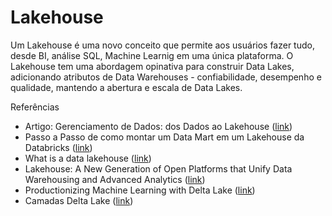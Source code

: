 # Lakehouse

Um Lakehouse é uma novo conceito que permite aos usuários fazer tudo, desde BI, análise SQL, Machine Learnig em uma única plataforma. O Lakehouse tem uma abordagem opinativa para construir Data Lakes, adicionando atributos de Data Warehouses - confiabilidade, desempenho e qualidade, mantendo a abertura e escala de Data Lakes.

Referências
- Artigo: Gerenciamento de Dados: dos Dados ao Lakehouse ([link](https://blog.compassouol.com/tech/gerenciamento-de-dados-dos-dados-ao-lakehouse/))
- Passo a Passo de como montar um Data Mart em um Lakehouse da Databricks ([link](https://www.youtube.com/watch?v=urQXu4i_aYM&t=6303s))
- What is a data lakehouse ([link](https://databricks.com/blog/2020/01/30/what-is-a-data-lakehouse.html))
- Lakehouse: A New Generation of Open Platforms that Unify Data Warehousing and Advanced Analytics ([link](http://cidrdb.org/cidr2021/papers/cidr2021_paper17.pdf))
- Productionizing Machine Learning with Delta Lake ([link](https://databricks.com/blog/2019/08/14/productionizing-machine-learning-with-delta-lake.html))
- Camadas Delta Lake ([link](https://live-delta-io.pantheonsite.io/wp-content/uploads/2019/04/Delta-Lake-marketecture-0423c.png))
